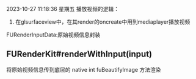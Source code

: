 2023-10-27 11:18:36 星期五
播放视频的逻辑：
1. 在glsurfaceview中，在其render的oncreate中用到mediaplayer播放视频



FURenderInputData:原始视频信息封装

## FURenderKit#renderWithInput(input)
将原始视频信息传到底层的 native int fuBeautifyImage 方法渲染